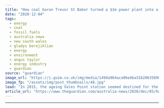 ```yaml
---
title: "How coal baron Trevor St Baker turned a $1m power plant into a money-making machine"
date: "2020-12-04"
tags: 
  - energy
  - coal
  - fossil fuels
  - australia news
  - new south wales
  - gladys berejiklian
  - energy
  - environment
  - angus taylor
  - energy industry
  - guardian
source: "guardian"
image_url: "https://i.guim.co.uk/img/media/149da964aca96e4ba31b206358909ae91484d15d/0_18_2000_1201/master/2000.jpg?width=460&quality=85&auto=format&fit=max&s=1d799a79457fb41f49aaa04843564b31"
image_fp: "/assets/img/post_thumbnails/48.jpg"
lead: "In 2015, the ageing Vales Point station seemed destined for the scrapheap – now, it’s making more than $100m a yearIf you are hoping to make your way in the energy business, you could do worse than to find someone who looks at you the way Coalition g..."
article_url: "https://www.theguardian.com/australia-news/2020/dec/05/how-coal-baron-trevor-st-baker-turned-a-1m-power-plant-into-a-money-making-machine"
---
```


---
